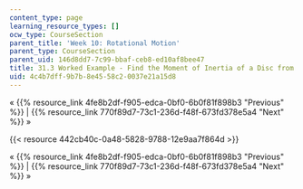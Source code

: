 ```yaml
---
content_type: page
learning_resource_types: []
ocw_type: CourseSection
parent_title: 'Week 10: Rotational Motion'
parent_type: CourseSection
parent_uid: 146d8dd7-7c99-bbaf-ceb8-ed10af8bee47
title: 31.3 Worked Example - Find the Moment of Inertia of a Disc from a Falling Mass
uid: 4c4b7dff-9b7b-8e45-58c2-0037e21a15d8
---
```


« {{% resource_link 4fe8b2df-f905-edca-0bf0-6b0f81f898b3 "Previous" %}} | {{% resource_link 770f89d7-73c1-236d-f48f-673fd378e5a4 "Next" %}} »

{{< resource 442cb40c-0a48-5828-9788-12e9aa7f864d >}}

« {{% resource_link 4fe8b2df-f905-edca-0bf0-6b0f81f898b3 "Previous" %}} | {{% resource_link 770f89d7-73c1-236d-f48f-673fd378e5a4 "Next" %}} »